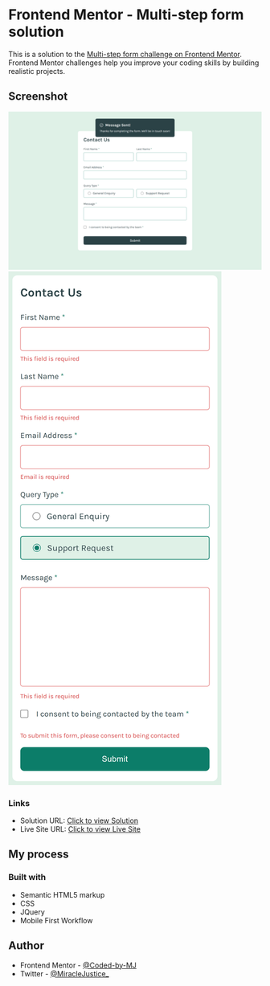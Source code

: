 # Frontend Mentor - Multi-step form solution

This is a solution to the [Multi-step form challenge on Frontend Mentor](https://www.frontendmentor.io/challenges/multistep-form-YVAnSdqQBJ). Frontend Mentor challenges help you improve your coding skills by building realistic projects. 




## Screenshot
![Desktop view](images/Desktop.png)
![Mobile view](images/mobile.png)






### Links

- Solution URL: [Click to view Solution](https://www.frontendmentor.io/solutions/responsive-multistep-form-page-CcFKSaxcWY)
- Live Site URL: [Click to view Live Site](https://coded-by-mj.github.io/Front-end-Mentor-Challenge10/)



## My process

### Built with
- Semantic HTML5 markup
- CSS
- JQuery
- Mobile First Workflow



## Author


- Frontend Mentor - [@Coded-by-MJ](https://www.frontendmentor.io/profile/Coded-by-MJ)
- Twitter - [@MiracleJustice_](https://twitter.com/miraclejustice_)
